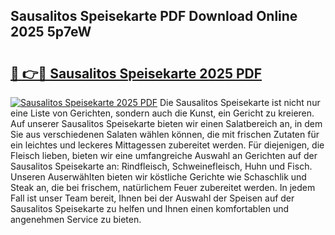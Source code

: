 ## Sausalitos Speisekarte PDF Download Online 2025 5p7eW

# <h2><a href="http://gcbcwqk.nevu.top/?p=Sausalitos+Speisekarte">🔗 👉🔴 Sausalitos Speisekarte 2025 PDF</a></h2>

[![Sausalitos Speisekarte 2025 PDF](https://i.imgur.com/dBaPXMq.png)](http://gcbcwqk.nevu.top/?p=Sausalitos+Speisekarte)
Die Sausalitos Speisekarte ist nicht nur eine Liste von Gerichten, sondern auch die Kunst, ein Gericht zu kreieren. Auf unserer Sausalitos Speisekarte bieten wir einen Salatbereich an, in dem Sie aus verschiedenen Salaten wählen können, die mit frischen Zutaten für ein leichtes und leckeres Mittagessen zubereitet werden. Für diejenigen, die Fleisch lieben, bieten wir eine umfangreiche Auswahl an Gerichten auf der Sausalitos Speisekarte an: Rindfleisch, Schweinefleisch, Huhn und Fisch. Unseren Auserwählten bieten wir köstliche Gerichte wie Schaschlik und Steak an, die bei frischem, natürlichem Feuer zubereitet werden. In jedem Fall ist unser Team bereit, Ihnen bei der Auswahl der Speisen auf der Sausalitos Speisekarte zu helfen und Ihnen einen komfortablen und angenehmen Service zu bieten.
